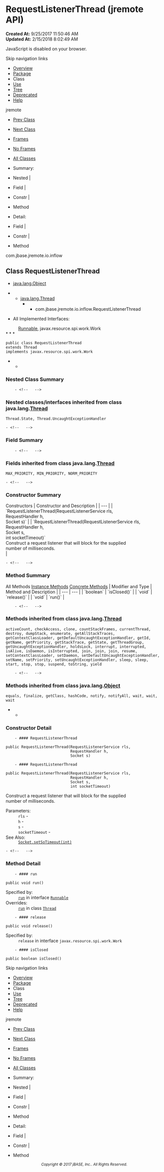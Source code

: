 # RequestListenerThread (jremote   API)

**Created At:** 9/25/2017 11:50:46 AM  
**Updated At:** 2/15/2018 8:02:49 AM  

<script type="text/javascript"><!--
    try {
        if (location.href.indexOf('is-external=true') == -1) {
            parent.document.title="RequestListenerThread (jremote   API)";
        }
    }
    catch(err) {
    }
//-->
var methods = {"i0":10,"i1":10,"i2":10};
var tabs = {65535:["t0","All Methods"],2:["t2","Instance Methods"],8:["t4","Concrete Methods"]};
var altColor = "altColor";
var rowColor = "rowColor";
var tableTab = "tableTab";
var activeTableTab = "activeTableTab";</script><noscript><div>JavaScript is disabled on your browser.</div></noscript><!-- ========= START OF TOP NAVBAR ======= -->
<!--   -->
Skip navigation links
<!--   -->
- [Overview](../../../../../overview-summary.html)
- [Package](/39256-inflow/com_jbase_jremote_io_inflow_package-summary)
- Class
- [Use](/39257-class-use/com_jbase_jremote_io_inflow_class-use_RequestListenerThread)
- [Tree](/39256-inflow/com_jbase_jremote_io_inflow_package-tree)
- [Deprecated](../../../../../deprecated-list.html)
- [Help](../../../../../help-doc.html)


jremote <br>

- [Prev Class](/39256-inflow/com_jbase_jremote_io_inflow_RequestListenerServiceMBean "interface in com.jbase.jremote.io.inflow")
- [Next Class](/39256-inflow/com_jbase_jremote_io_inflow_RequestProcessingAbstractFactory "interface in com.jbase.jremote.io.inflow")


- [Frames](../../../../../index.html?com/jbase/jremote/io/inflow//39256-inflow/com_jbase_jremote_io_inflow_RequestListenerThread)
- [No Frames](/39256-inflow/com_jbase_jremote_io_inflow_RequestListenerThread)


- [All Classes](../../../../../allclasses-noframe.html)


<script type="text/javascript"><!--
  allClassesLink = document.getElementById("allclasses_navbar_top");
  if(window==top) {
    allClassesLink.style.display = "block";
  }
  else {
    allClassesLink.style.display = "none";
  }
  //--></script>

- Summary:
- Nested |
- Field |
- Constr |
- Method


- Detail:
- Field |
- Constr |
- Method
<!--   -->
<!-- ========= END OF TOP NAVBAR ========= --><!-- ======== START OF CLASS DATA ======== -->
com.jbase.jremote.io.inflow

## Class RequestListenerThread

- [java.lang.Object](http://java.sun.com/j2se/1.5.0/docs/api/java/lang/Object.html?is-external=true "class or interface in java.lang")
- - [java.lang.Thread](http://java.sun.com/j2se/1.5.0/docs/api/java/lang/Thread.html?is-external=true "class or interface in java.lang")
    - - com.jbase.jremote.io.inflow.RequestListenerThread


- <dl><dt>All Implemented Interfaces:</dt>
<dd>
<a href="http://java.sun.com/j2se/1.5.0/docs/api/java/lang/Runnable.html?is-external=true" title="class or interface in java.lang">Runnable</a>, javax.resource.spi.work.Work</dd></dl>
* * *


```
public class RequestListenerThread
extends Thread
implements javax.resource.spi.work.Work
```

- <!-- ======== NESTED CLASS SUMMARY ======== -->
    - <!--   -->
### Nested Class Summary

        - <!--   -->
### Nested classes/interfaces inherited from class java.lang.[Thread](http://java.sun.com/j2se/1.5.0/docs/api/java/lang/Thread.html?is-external=true "class or interface in java.lang")
`Thread.State, Thread.UncaughtExceptionHandler`

<!-- =========== FIELD SUMMARY =========== -->
    - <!--   -->
### Field Summary

        - <!--   -->
### Fields inherited from class java.lang.[Thread](http://java.sun.com/j2se/1.5.0/docs/api/java/lang/Thread.html?is-external=true "class or interface in java.lang")
`MAX_PRIORITY, MIN_PRIORITY, NORM_PRIORITY`

<!-- ======== CONSTRUCTOR SUMMARY ======== -->
    - <!--   -->
### Constructor Summary


<caption><span>Constructors</span><span class="tabEnd"> </span></caption>| Constructor and Description |
| --- |
| `RequestListenerThread(RequestListenerService rls,<br>                     RequestHandler h,<br>                     Socket s)`  |
| `RequestListenerThread(RequestListenerService rls,<br>                     RequestHandler h,<br>                     Socket s,<br>                     int socketTimeout)`<br>Construct a request listener that will block for the supplied<br> number of milliseconds.<br> |

<!-- ========== METHOD SUMMARY =========== -->
    - <!--   -->
### Method Summary


<caption><span id="t0" class="activeTableTab"><span>All Methods</span><span class="tabEnd"> </span></span><span id="t2" class="tableTab"><span><a href="javascript:show(2);">Instance Methods</a></span><span class="tabEnd"> </span></span><span id="t4" class="tableTab"><span><a href="javascript:show(8);">Concrete Methods</a></span><span class="tabEnd"> </span></span></caption>| Modifier and Type | Method and Description |
| --- | --- |
| `boolean` | `isClosed()`  |
| `void` | `release()`  |
| `void` | `run()`  |


        - <!--   -->
### Methods inherited from class java.lang.[Thread](http://java.sun.com/j2se/1.5.0/docs/api/java/lang/Thread.html?is-external=true "class or interface in java.lang")
`activeCount, checkAccess, clone, countStackFrames, currentThread, destroy, dumpStack, enumerate, getAllStackTraces, getContextClassLoader, getDefaultUncaughtExceptionHandler, getId, getName, getPriority, getStackTrace, getState, getThreadGroup, getUncaughtExceptionHandler, holdsLock, interrupt, interrupted, isAlive, isDaemon, isInterrupted, join, join, join, resume, setContextClassLoader, setDaemon, setDefaultUncaughtExceptionHandler, setName, setPriority, setUncaughtExceptionHandler, sleep, sleep, start, stop, stop, suspend, toString, yield`


        - <!--   -->
### Methods inherited from class java.lang.[Object](http://java.sun.com/j2se/1.5.0/docs/api/java/lang/Object.html?is-external=true "class or interface in java.lang")
`equals, finalize, getClass, hashCode, notify, notifyAll, wait, wait, wait`

- <!-- ========= CONSTRUCTOR DETAIL ======== -->
    - <!--   -->
### Constructor Detail
<!--   -->
        - #### RequestListenerThread

```
public RequestListenerThread(RequestListenerService rls,
                             RequestHandler h,
                             Socket s)
```

<!--   -->
        - #### RequestListenerThread

```
public RequestListenerThread(RequestListenerService rls,
                             RequestHandler h,
                             Socket s,
                             int socketTimeout)
```

Construct a request listener that will block for the supplied<br> number of milliseconds.
<dl><dt><span class="paramLabel">Parameters:</span></dt>
<dd>
<code>rls</code> - </dd>
<dd>
<code>h</code> - </dd>
<dd>
<code>s</code> - </dd>
<dd>
<code>socketTimeout</code> - </dd>
<dt><span class="seeLabel">See Also:</span></dt>
<dd><a href="http://java.sun.com/j2se/1.5.0/docs/api/java/net/Socket.html?is-external=true#setSoTimeout-int-" title="class or interface in java.net"><code>Socket.setSoTimeout(int)</code></a></dd></dl>

<!-- ============ METHOD DETAIL ========== -->
    - <!--   -->
### Method Detail
<!--   -->
        - #### run

```
public void run()
```
<dl><dt><span class="overrideSpecifyLabel">Specified by:</span></dt>
<dd>
<code><a href="http://java.sun.com/j2se/1.5.0/docs/api/java/lang/Runnable.html?is-external=true#run--" title="class or interface in java.lang">run</a></code> in interface <code><a href="http://java.sun.com/j2se/1.5.0/docs/api/java/lang/Runnable.html?is-external=true" title="class or interface in java.lang">Runnable</a></code>
</dd>
<dt><span class="overrideSpecifyLabel">Overrides:</span></dt>
<dd>
<code><a href="http://java.sun.com/j2se/1.5.0/docs/api/java/lang/Thread.html?is-external=true#run--" title="class or interface in java.lang">run</a></code> in class <code><a href="http://java.sun.com/j2se/1.5.0/docs/api/java/lang/Thread.html?is-external=true" title="class or interface in java.lang">Thread</a></code>
</dd></dl>

<!--   -->
        - #### release

```
public void release()
```
<dl><dt><span class="overrideSpecifyLabel">Specified by:</span></dt>
<dd>
<code>release</code> in interface <code>javax.resource.spi.work.Work</code>
</dd></dl>

<!--   -->
        - #### isClosed

```
public boolean isClosed()
```
<!-- ========= END OF CLASS DATA ========= --><!-- ======= START OF BOTTOM NAVBAR ====== -->
<!--   -->
Skip navigation links
<!--   -->
- [Overview](../../../../../overview-summary.html)
- [Package](/39256-inflow/com_jbase_jremote_io_inflow_package-summary)
- Class
- [Use](/39257-class-use/com_jbase_jremote_io_inflow_class-use_RequestListenerThread)
- [Tree](/39256-inflow/com_jbase_jremote_io_inflow_package-tree)
- [Deprecated](../../../../../deprecated-list.html)
- [Help](../../../../../help-doc.html)


jremote <br>

- [Prev Class](/39256-inflow/com_jbase_jremote_io_inflow_RequestListenerServiceMBean "interface in com.jbase.jremote.io.inflow")
- [Next Class](/39256-inflow/com_jbase_jremote_io_inflow_RequestProcessingAbstractFactory "interface in com.jbase.jremote.io.inflow")


- [Frames](../../../../../index.html?com/jbase/jremote/io/inflow//39256-inflow/com_jbase_jremote_io_inflow_RequestListenerThread)
- [No Frames](/39256-inflow/com_jbase_jremote_io_inflow_RequestListenerThread)


- [All Classes](../../../../../allclasses-noframe.html)


<script type="text/javascript"><!--
  allClassesLink = document.getElementById("allclasses_navbar_bottom");
  if(window==top) {
    allClassesLink.style.display = "block";
  }
  else {
    allClassesLink.style.display = "none";
  }
  //--></script>

- Summary:
- Nested |
- Field |
- Constr |
- Method


- Detail:
- Field |
- Constr |
- Method
<!--   -->
<!-- ======== END OF BOTTOM NAVBAR ======= -->
<small>			<center>			<i>Copyright © 2017 jBASE, Inc.. All Rights Reserved.</i>		</center></small>
